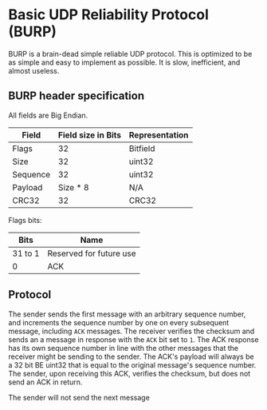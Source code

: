 Basic UDP Reliability Protocol (BURP)
=====================================

BURP is a brain-dead simple reliable UDP protocol.  This is optimized to be as
simple and easy to implement as possible.  It is slow, inefficient, and almost
useless.

## BURP header specification

All fields are Big Endian.

Field | Field size in Bits | Representation
----- | ------------       | ------
Flags | 32                 | Bitfield
Size  | 32                 | uint32
Sequence | 32              | uint32
Payload  | Size * 8        | N/A
CRC32    | 32              | CRC32

Flags bits:

Bits    | Name 
------- | ------- 
31 to 1 | Reserved for future use 
0       | ACK 


## Protocol

The sender sends the first message with an arbitrary sequence number, and
increments the sequence number by one on every subsequent message, including
`ACK` messages.  The receiver verifies the checksum and sends an a message in
response with the `ACK` bit set to `1`.  The ACK response has its own sequence
number in line with the other messages that the receiver might be sending to
the sender.  The ACK's payload will always be a 32 bit BE uint32 that is equal
to the original message's sequence number.  The sender, upon receiving this
ACK, verifies the checksum, but does not send an ACK in return.

The sender will not send the next message
